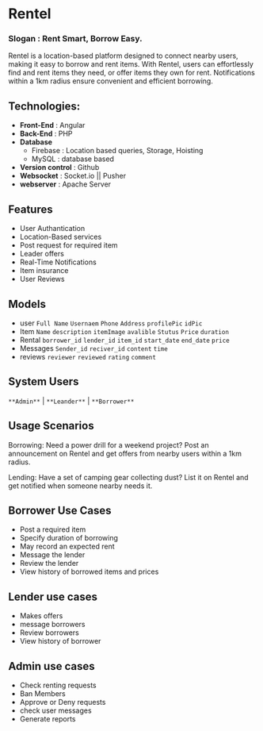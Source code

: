 #  Rentel
### Slogan : Rent Smart, Borrow Easy.

  Rentel is a location-based platform designed to connect nearby users, 
  making it easy to borrow and rent items. With Rentel, users can effortlessly find and rent items they need, 
  or offer items they own for rent. Notifications within a 1km radius ensure convenient and efficient borrowing.

## Technologies:

- **Front-End** : Angular
- **Back-End** : PHP
- **Database**
  - Firebase : Location based queries, Storage, Hoisting
  - MySQL :  database based
- **Version control** : Github
- **Websocket** : Socket.io || Pusher
- **webserver** : Apache Server

## Features

- User Authantication
- Location-Based services
- Post request for required item
- Leader offers
- Real-Time Notifications
- Item insurance
- User Reviews

## Models

- user `Full Name` `Usernaem` `Phone` `Address` `profilePic` `idPic`
- Item `Name` `description` `itemImage` `avalible` `Stutus` `Price` `duration`
- Rental `borrower_id` `lender_id` `item_id` `start_date` `end_date` `price`
- Messages `Sender_id` `reciver_id` `content` `time`
- reviews `reviewer` `reviewed` `rating` `comment`


## System Users

`**Admin**` | `**Leander**` | `**Borrower**`

## Usage Scenarios
  Borrowing: Need a power drill for a weekend project? Post an announcement on Rentel and get offers from nearby users within a 1km radius.
  
  Lending: Have a set of camping gear collecting dust? List it on Rentel and get notified when someone nearby needs it.

## Borrower Use Cases

- Post a required item
- Specify duration of borrowing
- May record an expected rent
- Message the lender
- Review the lender
- View history of borrowed items and prices

## Lender use cases

- Makes offers
- message borrowers
- Review borrowers
- View history of borrower

## Admin use cases

- Check renting requests
- Ban Members
- Approve or Deny requests
- check user messages
- Generate reports